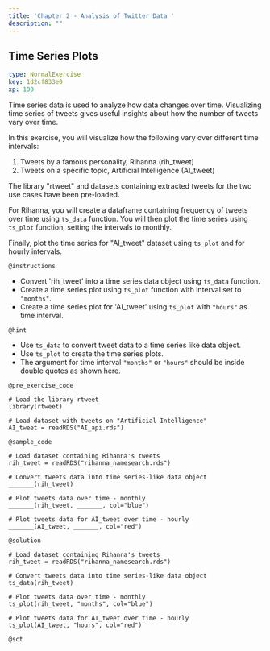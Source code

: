 ```yaml
---
title: 'Chapter 2 - Analysis of Twitter Data '
description: ""
---
```


## Time Series Plots

```yaml
type: NormalExercise
key: 1d2cf833e0
xp: 100
```

Time series data is used to analyze how data changes over time. Visualizing time series of tweets gives useful insights about how the number of tweets vary over time.

In this exercise, you will visualize how the following vary over different time intervals:

1. Tweets by a famous personality, Rihanna (rih_tweet)
2. Tweets on a specific topic, Artificial Intelligence (AI_tweet)

The library "rtweet" and datasets containing extracted tweets for the two use cases have been pre-loaded.

For Rihanna, you will create a dataframe containing frequency of tweets over time using `ts_data` function.
You will then plot the time series using `ts_plot` function, setting the intervals to monthly.

Finally, plot the time series for "AI_tweet" dataset using `ts_plot` and for hourly intervals.

`@instructions`
- Convert 'rih_tweet' into a time series data object using `ts_data` function.
- Create a time series plot using `ts_plot` function with interval set to `"months"`. 
- Create a time series plot for 'AI_tweet' using `ts_plot` with `"hours"` as time interval.

`@hint`
- Use `ts_data` to convert tweet data to a time series like data object.
- Use `ts_plot` to create the time series plots.
- The argument for time interval `"months"` or `"hours"` should be inside double quotes as shown here.

`@pre_exercise_code`
```{r}
# Load the library rtweet
library(rtweet)

# Load dataset with tweets on "Artificial Intelligence"
AI_tweet = readRDS("AI_api.rds")
```

`@sample_code`
```{r}
# Load dataset containing Rihanna's tweets
rih_tweet = readRDS("rihanna_namesearch.rds")

# Convert tweets data into time series-like data object
_______(rih_tweet)

# Plot tweets data over time - monthly
_______(rih_tweet, _______, col="blue")

# Plot tweets data for AI_tweet over time - hourly
_______(AI_tweet, _______, col="red")
```

`@solution`
```{r}
# Load dataset containing Rihanna's tweets
rih_tweet = readRDS("rihanna_namesearch.rds")

# Convert tweets data into time series-like data object
ts_data(rih_tweet)

# Plot tweets data over time - monthly
ts_plot(rih_tweet, "months", col="blue")

# Plot tweets data for AI_tweet over time - hourly
ts_plot(AI_tweet, "hours", col="red")
```

`@sct`
```{r}

```

